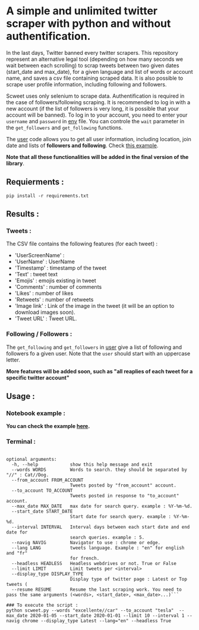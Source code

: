 # A simple and unlimited twitter scraper with python and without authentification. 

In the last days, Twitter banned every twitter scrapers. This repository represent an alternative legal tool (depending on how many seconds we wait between each scrolling) to scrap tweets between two given dates (start_date and max_date), for a given language and list of words or account name, and saves a csv file containing scraped data. It is also possible to scrape user profile information, including following and followers.

Scweet uses only selenium to scrape data. Authentification is required in the case of followers/following scraping. It is recommended to log in with a new account (if the list of followers is very long, it is possible that your account will be banned). To log in to your account, you need to enter your ``username`` and ``password`` in [env](https://github.com/Altimis/Scweet/blob/master/.env) file. You can controle the ``wait`` parameter in the ``get_followers`` and ``get_following`` functions. 

The [user](https://github.com/Altimis/Scweet/blob/master/Scweet/user.py) code allows you to get all user information, including location, join date and lists of **followers and following**. Check [this example](https://github.com/Altimis/Scweet/blob/master/Scweet/Example.ipynb).

**Note that all these functionalities will be added in the final version of the library**.

## Requierments : 

```pip install -r requirements.txt```

## Results :

### Tweets :

The CSV file contains the following features (for each tweet) :

- 'UserScreenName' : 
- 'UserName' : UserName 
- 'Timestamp' : timestamp of the tweet
- 'Text' : tweet text
- 'Emojis' : emojis existing in tweet
- 'Comments' : number of comments
- 'Likes' : number of likes
- 'Retweets' : number of retweets
- 'Image link' : Link of the image in the tweet (it will be an option to download images soon).
- 'Tweet URL' : Tweet URL.

### Following / Followers :

The ``get_following`` and ``get_followers`` in [user](https://github.com/Altimis/Scweet/blob/master/Scweet/user.py) give a list of following and followers fo a given user. Note that the ``user`` should start with an uppercase letter. 

**More features will be added soon, such as "all reaplies of each tweet for a specific twitter account"**

## Usage :

### Notebook example : 

**You can check the example [here](https://github.com/Altimis/Scweet/blob/master/Scweet/Example.ipynb).**

### Terminal :

```Scrap tweets.

optional arguments:
  -h, --help            show this help message and exit
  --words WORDS         Words to search. they should be separated by "//" : Cat//Dog.
  --from_account FROM_ACCOUNT
                        Tweets posted by "from_account" account.
  --to_account TO_ACCOUNT
                        Tweets posted in response to "to_account" account.
  --max_date MAX_DATE   max date for search query. example : %Y-%m-%d.
  --start_date START_DATE
                        Start date for search query. example : %Y-%m-%d.
  --interval INTERVAL   Interval days between each start date and end date for
                        search queries. example : 5.
  --navig NAVIG         Navigator to use : chrome or edge.
  --lang LANG           tweets language. Example : "en" for english and "fr"
                        for french.
  --headless HEADLESS   Headless webdrives or not. True or False
  --limit LIMIT         Limit tweets per <interval>
  --display_type DISPLAY_TYPE
                        Display type of twitter page : Latest or Top tweets (
  --resume RESUME       Resume the last scraping work. You need to pass the same arguments (<words>, <start_date>, <max_date>...)```

### To execute the script : 
python scweet.py --words "excellente//car" --to_account "tesla"  --max_date 2020-01-05 --start_date 2020-01-01 --limit 10 --interval 1 --navig chrome --display_type Latest --lang="en" --headless True
```
